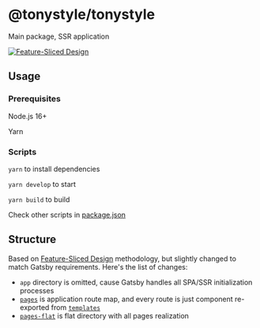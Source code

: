 # @tonystyle/tonystyle

Main package, SSR application

[![Feature-Sliced Design][shields-fsd-image]](https://feature-sliced.design/)

## Usage

### Prerequisites

Node.js 16+

Yarn

### Scripts

`yarn` to install dependencies

`yarn develop` to start

`yarn build` to build

Check other scripts in [package.json](./package.json)

## Structure

Based on [Feature-Sliced Design](https://feature-sliced.design/) methodology, but slightly changed to match Gatsby requirements. Here's the list of changes:
- `app` directory is omitted, cause Gatsby handles all SPA/SSR initialization processes
- [`pages`](./src/pages) is application route map, and every route is just component re-exported from [`templates`](./src/pages-flat)
- [`pages-flat`](./src/pages-flat) is flat directory with all pages realization

[shields-fsd-image]: https://img.shields.io/badge/Feature--Sliced-Design-F92672?logoWidth=32&style=flat-square&logo=data:image/png;base64,iVBORw0KGgoAAAANSUhEUgAAACAAAAAgCAYAAABzenr0AAAACXBIWXMAAAsTAAALEwEAmpwYAAAAAXNSR0IArs4c6QAAAARnQU1BAACxjwv8YQUAAADJSURBVHgB7dfhCYMwEAXgd8UBHKHdoCOkI3SEblInaUfoCO0GbtCMkA3i5YeQH2I8OHIB/UAEeaiYx0koMhg6wVjHh8eeEVfgD0O0+xKaS0vwEuQHIvLQFGUclDUxiG6C/AhlqQNPGDrmQOrAA4Y61BV4jnzyC7U74PkFLvmFJjowoJ6AhRf4YruRP2FYC/CK9ny6zg/k/PrwijIOBSmT5Ys/uiY68Bbkw4aMz+75Q/OijIOyY2NiTroxuRcHi1BagrMg30OZeQknPcrQWNgGlSgAAAAASUVORK5CYII=
